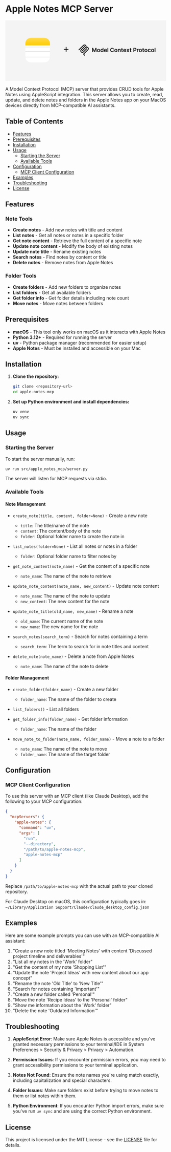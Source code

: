 # Apple Notes MCP Server

![MCP Apple Notes](./assets/logo.png)

A Model Context Protocol (MCP) server that provides CRUD tools for Apple Notes using AppleScript integration. This server allows you to create, read, update, and delete notes and folders in the Apple Notes app on your MacOS devices directly from MCP-compatible AI assistants.

## Table of Contents

- [Features](#features)
- [Prerequisites](#prerequisites)
- [Installation](#installation)
- [Usage](#usage)
  - [Starting the Server](#starting-the-server)
  - [Available Tools](#available-tools)
- [Configuration](#configuration)
  - [MCP Client Configuration](#mcp-client-configuration)
- [Examples](#examples)
- [Troubleshooting](#troubleshooting)
- [License](#license)

## Features

### Note Tools

- **Create notes** - Add new notes with title and content
- **List notes** - Get all notes or notes in a specific folder
- **Get note content** - Retrieve the full content of a specific note
- **Update note content** - Modify the body of existing notes
- **Update note title** - Rename existing notes
- **Search notes** - Find notes by content or title
- **Delete notes** - Remove notes from Apple Notes

### Folder Tools

- **Create folders** - Add new folders to organize notes
- **List folders** - Get all available folders
- **Get folder info** - Get folder details including note count
- **Move notes** - Move notes between folders

## Prerequisites

- **macOS** - This tool only works on macOS as it interacts with Apple Notes
- **Python 3.12+** - Required for running the server
- **uv** - Python package manager (recommended for easier setup)
- **Apple Notes** - Must be installed and accessible on your Mac

## Installation

1. **Clone the repository:**

   ```bash
   git clone <repository-url>
   cd apple-notes-mcp
   ```

2. **Set up Python environment and install dependencies:**

   ```bash
   uv venv
   uv sync
   ```

## Usage

### Starting the Server

To start the server manually, run:

```bash
uv run src/apple_notes_mcp/server.py
```

The server will listen for MCP requests via stdio.

### Available Tools

#### Note Management

- `create_note(title, content, folder=None)` - Create a new note
  - `title`: The title/name of the note
  - `content`: The content/body of the note
  - `folder`: Optional folder name to create the note in

- `list_notes(folder=None)` - List all notes or notes in a folder
  - `folder`: Optional folder name to filter notes by

- `get_note_content(note_name)` - Get the content of a specific note
  - `note_name`: The name of the note to retrieve

- `update_note_content(note_name, new_content)` - Update note content
  - `note_name`: The name of the note to update
  - `new_content`: The new content for the note

- `update_note_title(old_name, new_name)` - Rename a note
  - `old_name`: The current name of the note
  - `new_name`: The new name for the note

- `search_notes(search_term)` - Search for notes containing a term
  - `search_term`: The term to search for in note titles and content

- `delete_note(note_name)` - Delete a note from Apple Notes
  - `note_name`: The name of the note to delete

#### Folder Management

- `create_folder(folder_name)` - Create a new folder
  - `folder_name`: The name of the folder to create

- `list_folders()` - List all folders

- `get_folder_info(folder_name)` - Get folder information
  - `folder_name`: The name of the folder

- `move_note_to_folder(note_name, folder_name)` - Move a note to a folder
  - `note_name`: The name of the note to move
  - `folder_name`: The name of the target folder

## Configuration

### MCP Client Configuration

To use this server with an MCP client (like Claude Desktop), add the following to your MCP configuration:

```json
{
  "mcpServers": {
    "apple-notes": {
      "command": "uv",
      "args": [
        "run",
        "--directory",
        "/path/to/apple-notes-mcp",
        "apple-notes-mcp"
      ]
    }
  }
}
```

Replace `/path/to/apple-notes-mcp` with the actual path to your cloned repository.

For Claude Desktop on macOS, this configuration typically goes in:
`~/Library/Application Support/Claude/claude_desktop_config.json`

## Examples

Here are some example prompts you can use with an MCP-compatible AI assistant:

1. "Create a new note titled 'Meeting Notes' with content 'Discussed project timeline and deliverables'"
2. "List all my notes in the 'Work' folder"
3. "Get the content of my note 'Shopping List'"
4. "Update the note 'Project Ideas' with new content about our app concept"
5. "Rename the note 'Old Title' to 'New Title'"
6. "Search for notes containing 'important'"
7. "Create a new folder called 'Personal'"
8. "Move the note 'Recipe Ideas' to the 'Personal' folder"
9. "Show me information about the 'Work' folder"
10. "Delete the note 'Outdated Information'"

## Troubleshooting

1. **AppleScript Error**: Make sure Apple Notes is accessible and you've granted necessary permissions to your terminal/IDE in System Preferences > Security & Privacy > Privacy > Automation.

2. **Permission Issues**: If you encounter permission errors, you may need to grant accessibility permissions to your terminal application.

3. **Notes Not Found**: Ensure the note names you're using match exactly, including capitalization and special characters.

4. **Folder Issues**: Make sure folders exist before trying to move notes to them or list notes within them.

5. **Python Environment**: If you encounter Python import errors, make sure you've run `uv sync` and are using the correct Python environment.

## License

This project is licensed under the MIT License - see the [LICENSE](LICENSE) file for details.
